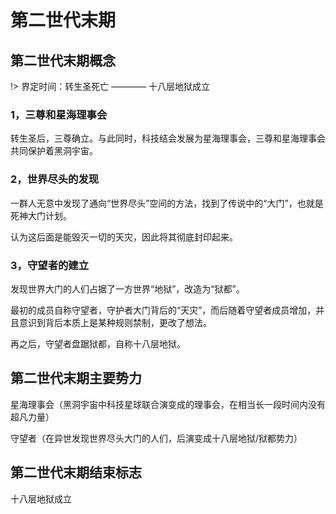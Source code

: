 # 第二世代末期

## 第二世代末期概念

!> 界定时间：转生圣死亡 ———— 十八层地狱成立

### 1，三尊和星海理事会
转生圣后，三尊确立。与此同时，科技结会发展为星海理事会，三尊和星海理事会共同保护着黑洞宇宙。

### 2，世界尽头的发现
一群人无意中发现了通向“世界尽头”空间的方法，找到了传说中的“大门”，也就是死神大门计划。

认为这后面是能毁灭一切的天灾，因此将其彻底封印起来。

### 3，守望者的建立
发现世界大门的人们占据了一方世界“地狱”，改造为“狱都”。

最初的成员自称守望者，守护者大门背后的“天灾”，而后随着守望者成员增加，并且意识到背后本质上是某种规则禁制，更改了想法。

再之后，守望者盘踞狱都，自称十八层地狱。

## 第二世代末期主要势力

星海理事会（黑洞宇宙中科技星球联合演变成的理事会，在相当长一段时间内没有超凡力量）

守望者（在异世发现世界尽头大门的人们，后演变成十八层地狱/狱都势力）

## 第二世代末期结束标志
十八层地狱成立